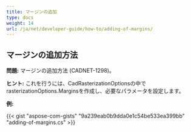 ```yaml
---
title: マージンの追加
type: docs
weight: 14
url: /ja/net/developer-guide/how-to/adding-of-margins/
---
```


## **マージンの追加方法**

**問題:** マージンの追加方法 (CADNET-1298)。

**ヒント:** これを行うには、CadRasterizationOptionsの中でrasterizationOptions.Marginsを作成し、必要なパラメータを設定します。

**例:**

{{< gist "aspose-com-gists" "9a239eab0b9dda0e1c54be533ea399bb" "adding-of-margins.cs" >}}
